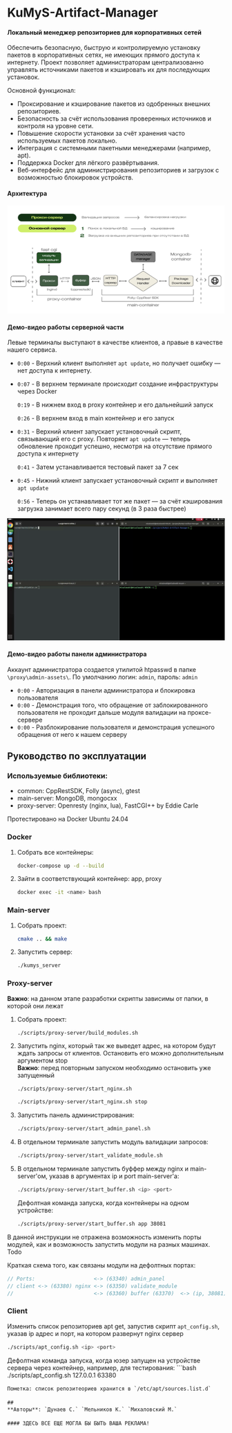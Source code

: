 # KuMyS-Artifact-Manager

#### Локальный менеджер репозиториев для корпоративных сетей
Обеспечить безопасную, быструю и контролируемую установку пакетов в корпоративных сетях, не имеющих прямого доступа к интернету. Проект позволяет администраторам централизованно управлять источниками пакетов и кэшировать их для последующих установок.

Основной функционал:
* Проксирование и кэширование пакетов из одобренных внешних репозиториев.
* Безопасность за счёт использования проверенных источников и контроля на уровне сети.
* Повышение скорости установки за счёт хранения часто используемых пакетов локально.
* Интеграция с системными пакетными менеджерами (например, apt).
* Поддержка Docker для лёгкого развёртывания.
* Веб-интерфейс для администрирования репозиториев и загрузок с возможностью блокировок устройств. 

#### Архитектура
![](assets/scheme.png)

#### Демо-видео работы серверной части
Левые терминалы выступают в качестве клиентов, а правые в качестве нашего сервиса.
* `0:00` - Верхний клиент выполняет `apt update`, но получает ошибку — нет доступа к интернету.
* `0:07` - В верхнем терминале происходит создание инфраструктуры через Docker

     `0:19` - В нижнем вход в proxy контейнер и его дальнейший запуск

     `0:26` - В верхнем вход в main контейнер и его запуск
* `0:31` - Верхний клиент запускает установочный скрипт, связывающий его с proxy. Повторяет `apt update` — теперь обновление проходит успешно, несмотря на отсутствие прямого доступа к интернету

    `0:41` -  Затем устанавливается тестовый пакет за 7 сек

* `0:45` - Нижний клиент запускает установочный скрипт и выполняет `apt update`

    `0:56` - Теперь он устанавливает тот же пакет — за счёт кэширования загрузка занимает всего пару секунд (в 3 раза быстрее)

[![](assets/demo.png)](https://www.dropbox.com/scl/fi/2afd5mwom28p318n69ovz/demo.mp4?rlkey=wkkburo0b646oe76vhmityzhe&st=akk66l2l&dl=04)

#### Демо-видео работы панели администратора
Аккаунт администратора создается утилитой htpasswd в папке `\proxy\admin-assets\`. По умолчанию логин: `admin`, пароль: `admin`
* `0:00` - Авторизация в панели администратора и блокировка пользователя
* `0:00` - Демонстрация того, что обращение от заблокированного пользователя не проходит дальше модуля валидации на проксе-сервере
* `0:00` - Разблокирование пользователя и демонстрация успешного обращения от него к нашем серверу

## Руководство по эксплуатации
### Используемые библиотеки: 
* common: CppRestSDK, Folly (async), gtest
* main-server: MongoDB, mongocxx
* proxy-server: Openresty (nginx, lua), FastCGI++ by Eddie Carle
<!-- Надо будет закрепить версии. Надо будет переделать данные раздел в иконки -->

Протестировано на Docker Ubuntu 24.04

### Docker
1) Собрать все контейнеры:
    ```bash
    docker-compose up -d --build
    ```
2) Зайти в соответствующий контейнер: app, proxy
    ```bash
    docker exec -it <name> bash
    ```

### Main-server
1) Собрать проект:
    ```bash
    cmake .. && make
    ```
2) Запустить сервер:
    ```bash
    ./kumys_server
    ```

### Proxy-server
**Важно**: на данном этапе разработки скрипты зависимы от папки, в которой они лежат
1) Собрать проект:
    ```
    ./scripts/proxy-server/build_modules.sh
    ```
2) Запустить nginx, который так же выведет адрес, на котором будут ждать запросы от клиентов. Остановить его можно дополнительным аргументом stop\
    **Важно**: перед повторным запуском необходимо остановить уже запущенный
    ```bash
    ./scripts/proxy-server/start_nginx.sh
    ```
    ```bash
    ./scripts/proxy-server/start_nginx.sh stop
    ```
3) Запустить панель администрирования:
    ```bash
    ./scripts/proxy-server/start_admin_panel.sh
    ```
4) В отдельном терминале запустить модуль валидации запросов:
    ```bash
    ./scripts/proxy-server/start_validate_module.sh
    ```
5) В отдельном терминале запустить буффер между nginx и main-server'ом, указав в аргументах ip и port main-server'а:
    ```bash
    ./scripts/proxy-server/start_buffer.sh <ip> <port>
    ```
    Дефолтная команда запуска, когда контейнеры на одном устройстве:
    ```bash
    ./scripts/proxy-server/start_buffer.sh app 38081
    ```

В данной инструкции не отражена возможность изменить порты модулей, как и возможность запустить модули на разных машинах. Todo

Краткая схема того, как связаны модули на дефолтных портах:
```c++
// Ports:                   <-> (63340) admin_panel
// client <-> (63380) nginx <-> (63350) validate_module
//                          <-> (63360) buffer (63370)  <-> (ip, 38081) main-server 
```

### Client
Изменить список репозиториев apt get, запустив скрипт `apt_config.sh`, указав ip адрес и порт, на котором развернут nginx сервер
```bash
./scripts/apt_config.sh <ip> <port>
```
Дефолтная команда запуска, когда юзер запущен на устройстве сервера через контейнер, например, для тестирования:
    ```bash
./scripts/apt_config.sh 127.0.0.1 63380
```
Пометка: список репозитеориев хранится в `/etc/apt/sources.list.d`

##
**Авторы**: `Дунаев С.` `Мельников К.` `Михаловский М.`

#### ЗДЕСЬ ВСЕ ЕЩЕ МОГЛА БЫ БЫТЬ ВАША РЕКЛАМА!